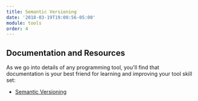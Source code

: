 ```yaml
---
title: Semantic Versioning
date: '2018-03-19T19:00:56-05:00'
module: tools
order: 4
---
```


## Documentation and Resources

As we go into details of any programming tool, you'll find that documentation is your best friend for learning and improving your tool skill set:

* [Semantic Versioning](http://semver.org)
